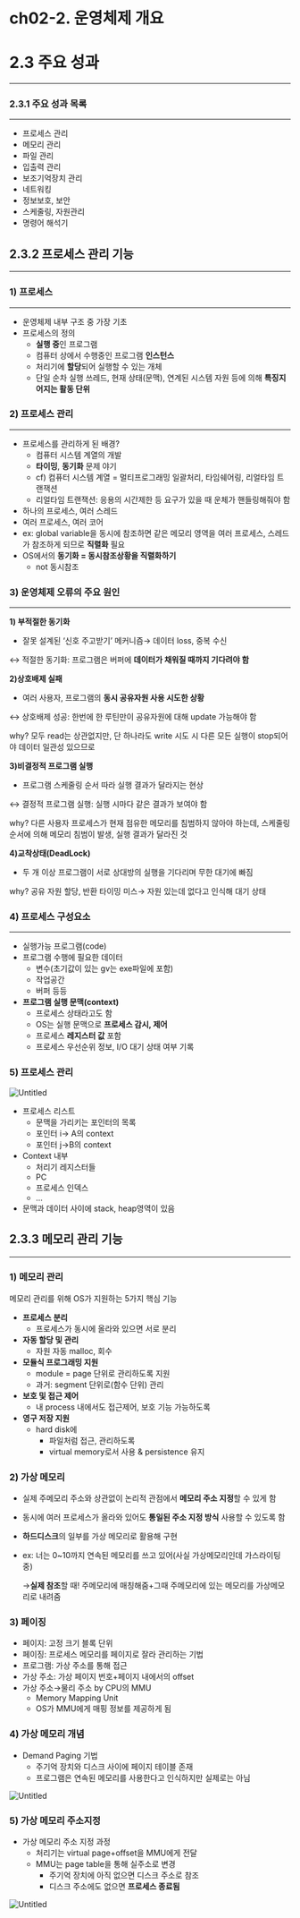 # ch02-2. 운영체제 개요

# 2.3 주요 성과

---

### 2.3.1 주요 성과 목록

---

- 프로세스 관리
- 메모리 관리
- 파일 관리
- 입출력 관리
- 보조기억장치 관리
- 네트워킹
- 정보보호, 보안
- 스케줄링, 자원관리
- 명령어 해석기

## 2.3.2 프로세스 관리 기능

---

### 1) 프로세스

---

- 운영체제 내부 구조 중 가장 기초
- 프로세스의 정의
    - **실행 중**인 프로그램
    - 컴퓨터 상에서 수행중인 프로그램 **인스턴스**
    - 처리기에 **할당**되어 실행할 수 있는 개체
    - 단일 순차 실행 쓰레드, 현재 상태(문맥), 연계된 시스템 자원 등에 의해 **특징지어지는 활동 단위**

### 2) 프로세스 관리

---

- 프로세스를 관리하게 된 배경?
    - 컴퓨터 시스템 계열의 개발
    - **타이밍**, **동기화** 문제 야기
    - cf) 컴퓨터 시스템 계열 = 멀티프로그래밍 일괄처리, 타임쉐어링, 리얼타임 트랜잭션
    - 리얼타임 트랜잭션: 응용의 시간제한 등 요구가 있을 때 운체가 핸들링해줘야 함
- 하나의 프로세스, 여러 스레드
- 여러 프로세스, 여러 코어
- ex: global variable을 동시에 참조하면 같은 메모리 영역을 여러 프로세스, 스레드가 참조하게 되므로 **직렬화** 필요
- OS에서의 **동기화 = 동시참조상황을 직렬화하기**
    - not 동시참조

### 3) 운영체제 오류의 주요 원인

---

**1) 부적절한 동기화**

- 잘못 설계된 ‘신호 주고받기’ 메커니즘→ 데이터 loss, 중복 수신

↔ 적절한 동기화: 프로그램은 버퍼에 **데이터가 채워질 때까지 기다려야 함**

**2)상호배제 실패**

- 여러 사용자, 프로그램의 **동시 공유자원 사용 시도한 상황**

↔ 상호배제 성공: 한번에 한 루틴만이 공유자원에 대해 update 가능해야 함

why? 모두 read는 상관없지만, 단 하나라도 write 시도 시 다른 모든 실행이 stop되어야 데이터 일관성 있으므로

**3)비결정적 프로그램 실행**

- 프로그램 스케줄링 순서 따라 실행 결과가 달라지는 현상

↔ 결정적 프로그램 실행: 실행 시마다 같은 결과가 보여야 함

why? 다른 사용자 프로세스가 현재 점유한 메모리를 침범하지 않아야 하는데, 스케줄링 순서에 의해 메모리 침범이 발생, 실행 결과가 달라진 것

**4)교착상태(DeadLock)**

- 두 개 이상 프로그램이 서로 상대방의 실행을 기다리며 무한 대기에 빠짐

why? 공유 자원 할당, 반환 타이밍 미스→ 자원 있는데 없다고 인식해 대기 상태

### 4) 프로세스 구성요소

---

- 실행가능 프로그램(code)
- 프로그램 수행에 필요한 데이터
    - 변수(초기값이 있는 gv는 exe파일에 포함)
    - 작업공간
    - 버퍼 등등
- **프로그램 실행 문맥(context)**
    - 프로세스 상태라고도 함
    - OS는 실행 문맥으로 **프로세스 감시, 제어**
    - 프로세스 **레지스터 값** 포함
    - 프로세스 우선순위 정보, I/O 대기 상태 여부 기록

### 5) 프로세스 관리

![Untitled](ch02-2%20%E1%84%8B%E1%85%AE%E1%86%AB%E1%84%8B%E1%85%A7%E1%86%BC%E1%84%8E%E1%85%A6%E1%84%8C%E1%85%A6%20%E1%84%80%E1%85%A2%E1%84%8B%E1%85%AD%20ae653608c5ef48cc842e239c0f239911/Untitled.png)

- 프로세스 리스트
    - 문맥을 가리키는 포인터의 목록
    - 포인터 i→ A의 context
    - 포인터 j→B의 context
- Context 내부
    - 처리기 레지스터들
    - PC
    - 프로세스 인덱스
    - …
- 문맥과 데이터 사이에 stack, heap영역이 있음

## 2.3.3 메모리 관리 기능

---

### 1) 메모리 관리

메모리 관리를 위해 OS가 지원하는 5가지 핵심 기능

- **프로세스 분리**
    - 프로세스가 동시에 올라와 있으면 서로 분리
- **자동 할당 및 관리**
    - 자원 자동 malloc, 회수
- **모듈식 프로그래밍 지원**
    - module = page 단위로 관리하도록 지원
    - 과거: segment 단위로(함수 단위) 관리
- **보호 및 접근 제어**
    - 내 process 내에서도 접근제어, 보호 기능 가능하도록
- **영구 저장 지원**
    - hard disk에
        - 파일처럼 접근, 관리하도록
        - virtual memory로서 사용 & persistence 유지

### 2) 가상 메모리

- 실제 주메모리 주소와 상관없이 논리적 관점에서 **메모리 주소 지정**할 수 있게 함
- 동시에 여러 프로세스가 올라와 있어도 **통일된 주소 지정 방식** 사용할 수 있도록 함
- **하드디스크**의 일부를 가상 메모리로 활용해 구현
- ex: 너는 0~10까지 연속된 메모리를 쓰고 있어(사실 가상메모리인데 가스라이팅 중)
    
    →**실제 참조**할 때! 주메모리에 매칭해줌+그때 주메모리에 있는 메모리를 가상메모리로 내려줌
    

### 3) 페이징

- 페이지: 고정 크기 블록 단위
- 페이징: 프로세스 메모리를 페이지로 잘라 관리하는 기법
- 프로그램: 가상 주소를 통해 접근
- 가상 주소: 가상 페이지 번호+페이지 내에서의 offset
- 가상 주소→물리 주소 by CPU의 MMU
    - Memory Mapping Unit
    - OS가 MMU에게 매핑 정보를 제공하게 됨

### 4) 가상 메모리 개념

- Demand Paging 기법
    - 주기억 장치와 디스크 사이에 페이지 테이블 존재
    - 프로그램은 연속된 메모리를 사용한다고 인식하지만 실제로는 아님

![Untitled](ch02-2%20%E1%84%8B%E1%85%AE%E1%86%AB%E1%84%8B%E1%85%A7%E1%86%BC%E1%84%8E%E1%85%A6%E1%84%8C%E1%85%A6%20%E1%84%80%E1%85%A2%E1%84%8B%E1%85%AD%20ae653608c5ef48cc842e239c0f239911/Untitled%201.png)

### 5) 가상 메모리 주소지정

- 가상 메모리 주소 지정 과정
    - 처리기는 virtual page+offset을 MMU에게 전달
    - MMU는 page table을 통해 실주소로 변경
        - 주기억 장치에 아직 없으면 디스크 주소로 참조
        - 디스크 주소에도 없으면 **프로세스 종료됨**

![Untitled](ch02-2%20%E1%84%8B%E1%85%AE%E1%86%AB%E1%84%8B%E1%85%A7%E1%86%BC%E1%84%8E%E1%85%A6%E1%84%8C%E1%85%A6%20%E1%84%80%E1%85%A2%E1%84%8B%E1%85%AD%20ae653608c5ef48cc842e239c0f239911/Untitled%202.png)